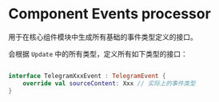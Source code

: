 # Component Events processor

用于在核心组件模块中生成所有基础的事件类型定义的接口。

会根据 `Update` 中的所有类型，定义所有如下类型的接口：

```kotlin

interface TelegramXxxEvent : TelegramEvent {
    override val sourceContent: Xxx // 实际上的事件类型
}

```
